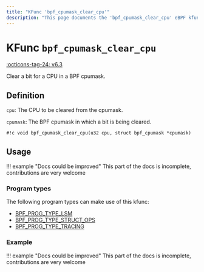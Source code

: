 ```yaml
---
title: "KFunc 'bpf_cpumask_clear_cpu'"
description: "This page documents the 'bpf_cpumask_clear_cpu' eBPF kfunc, including its defintion, usage, program types that can use it, and examples."
---
```

# KFunc `bpf_cpumask_clear_cpu`

<!-- [FEATURE_TAG](bpf_cpumask_clear_cpu) -->
[:octicons-tag-24: v6.3](https://github.com/torvalds/linux/commit/516f4d3397c9e90f4da04f59986c856016269aa1)
<!-- [/FEATURE_TAG] -->

Clear a bit for a CPU in a BPF cpumask.

## Definition

`cpu`: The CPU to be cleared from the cpumask.

`cpumask`: The BPF cpumask in which a bit is being cleared.

<!-- [KFUNC_DEF] -->
`#!c void bpf_cpumask_clear_cpu(u32 cpu, struct bpf_cpumask *cpumask)`
<!-- [/KFUNC_DEF] -->

## Usage

!!! example "Docs could be improved"
    This part of the docs is incomplete, contributions are very welcome

### Program types

The following program types can make use of this kfunc:

<!-- [KFUNC_PROG_REF] -->
- [BPF_PROG_TYPE_LSM](../program-type/BPF_PROG_TYPE_LSM.md)
- [BPF_PROG_TYPE_STRUCT_OPS](../program-type/BPF_PROG_TYPE_STRUCT_OPS.md)
- [BPF_PROG_TYPE_TRACING](../program-type/BPF_PROG_TYPE_TRACING.md)
<!-- [/KFUNC_PROG_REF] -->

### Example

!!! example "Docs could be improved"
    This part of the docs is incomplete, contributions are very welcome

